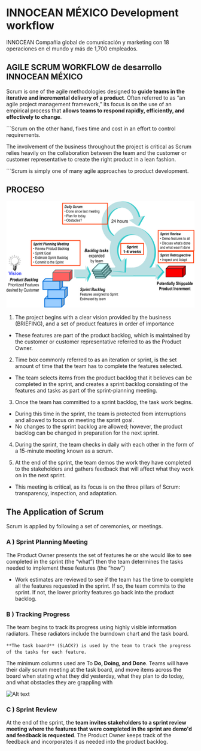 # INNOCEAN MÉXICO Development workflow

INNOCEAN Compañia global de comunicación y marketing con 18 operaciones en el mundo y más de 1,700 empleados.

## AGILE SCRUM WORKFLOW de desarrollo INNOCEAN MÉXICO

Scrum is one of the agile methodologies designed to **guide teams in the iterative and incremental delivery of a product**. Often referred to as “an agile project management framework,” its focus is on the use of an empirical process that **allows teams to respond rapidly, efficiently, and effectively to change**. 

´´´Scrum on the other hand, fixes time and cost in an effort to control requirements.

The involvement of the business throughout the project is critical as Scrum relies heavily on the collaboration between the team and the customer or customer representative to create the right product in a lean fashion.

´´´Scrum is simply one of many agile approaches to product development.

## PROCESO

![Alt text](public/scrum.jpg?raw=true "INNOCEAN México")

1. The project begins with a clear vision provided by the business (BRIEFING), and a set of product features in order of importance
  - These features are part of the product backlog, which is maintained by the customer or customer representative referred to as the Product Owner.

2. Time box commonly referred to as an iteration or sprint, is the set amount of time that the team has to complete the features selected.
  - The team selects items from the product backlog that it believes can be completed in the sprint, and creates a sprint backlog consisting of the features and tasks as part of the sprint-planning meeting.

3. Once the team has committed to a sprint backlog, the task work begins.
  - During this time in the sprint, the team is protected from interruptions and allowed to focus on meeting the sprint goal.
  - No changes to the sprint backlog are allowed; however, the product backlog can be changed in preparation for the next sprint.

4. During the sprint, the team checks in daily with each other in the form of a 15-minute meeting known as a scrum.

5. At the end of the sprint, the team demos the work they have completed to the stakeholders and gathers feedback that will affect what they work on in the next sprint.
  - This meeting is critical, as its focus is on the three pillars of Scrum: transparency, inspection, and adaptation.

## The Application of Scrum

Scrum is applied by following a set of ceremonies, or meetings.

### A ) Sprint Planning Meeting

The Product Owner presents the set of features he or she would like to see completed in the sprint (the “what”) then the team determines the tasks needed to implement these features (the “how”)

  - Work estimates are reviewed to see if the team has the time to complete all the features requested in the sprint. If so, the team commits to the sprint. If not, the lower priority features go back into the product backlog.

### B ) Tracking Progress

The team begins to track its progress using highly visible information radiators. These radiators include the burndown chart and the task board.

  ```**The task board** (SLACK?) is used by the team to track the progress of the tasks for each feature.```

The minimum columns used are To **Do, Doing, and Done**. Teams will have their daily scrum meeting at the task board, and move items across the board when stating what they did yesterday, what they plan to do today, and what obstacles they are grappling with

![Alt text](public/todos.jpg?raw=true "INNOCEAN México")

### C ) Sprint Review

At the end of the sprint, the **team invites stakeholders to a sprint review meeting where the features that were completed in the sprint are demo'd and feedback is requested**. The Product Owner keeps track of the feedback and incorporates it as needed into the product backlog.